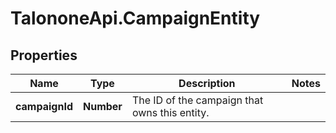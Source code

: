 # TalononeApi.CampaignEntity

## Properties
Name | Type | Description | Notes
------------ | ------------- | ------------- | -------------
**campaignId** | **Number** | The ID of the campaign that owns this entity. | 



